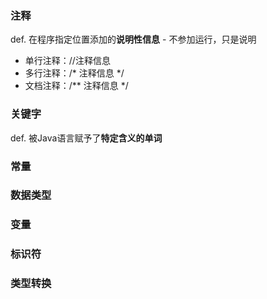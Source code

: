 ### 注释
def. 在程序指定位置添加的**说明性信息** - 不参加运行，只是说明
- 单行注释：//注释信息
- 多行注释：/* 注释信息 */
- 文档注释：/** 注释信息 */

### 关键字
def. 被Java语言赋予了**特定含义的单词**

### 常量

### 数据类型

### 变量

### 标识符

### 类型转换
